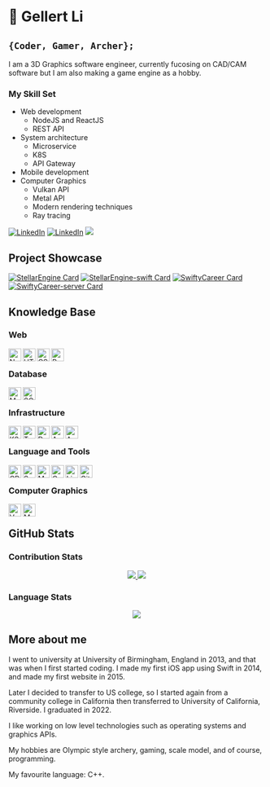 # :bow_and_arrow: Gellert Li

## `{Coder, Gamer, Archer};`

I am a 3D Graphics software engineer, currently fucosing on CAD/CAM software but I am also making a game engine as a hobby. 


### My Skill Set
* Web development
  * NodeJS and ReactJS
  * REST API
* System architecture
  * Microservice
  * K8S
  * API Gateway
* Mobile development
* Computer Graphics
  * Vulkan API
  * Metal API
  * Modern rendering techniques
  * Ray tracing

[![LinkedIn](https://img.shields.io/badge/-LinkedIn-0A66C2?logo=linkedin&logoColor=white&style=flat)](https://www.linkedin.com/in/gellert-li-458679a5/)
[![LinkedIn](https://img.shields.io/badge/-Instagram-E4405F?logo=instagram&logoColor=white&style=flat)](https://www.instagram.com/gellertli/)
![](https://komarev.com/ghpvc/?username=gellert5225&style=flat)

## Project Showcase

[![StellarEngine Card](https://github-readme-stats-t5b2.vercel.app/api/pin/?username=gellert5225&repo=stellarengine&theme=nord)](https://github.com/Gellert5225/StellarEngine)
[![StellarEngine-swift Card](https://github-readme-stats-t5b2.vercel.app/api/pin/?username=gellert5225&repo=stellarengine-swift&theme=nord)](https://github.com/Gellert5225/StellarEngine-Swift)
[![SwiftyCareer Card](https://github-readme-stats-t5b2.vercel.app/api/pin/?username=gellert5225&repo=swiftycareer&theme=nord)](https://github.com/Gellert5225/SwiftyCareer)
[![SwiftyCareer-server Card](https://github-readme-stats-t5b2.vercel.app/api/pin/?username=gellert5225&repo=swiftycareer-web&theme=nord)](https://github.com/Gellert5225/swiftycareer-web)

## Knowledge Base

### Web

<img align="left" alt="Node" height="25px" src="https://img.shields.io/badge/-NodeJS-3b4252?logo=node.js&logoColor=white&style=flat"/>
<img align="left" alt="HTML" height="25px" src="https://img.shields.io/badge/-HTML-3b4252?logo=html5&logoColor=white&style=flat"/>
<img align="left" alt="CSS" height="25px" src="https://img.shields.io/badge/-CSS-3b4252?logo=css3&logoColor=white&style=flat"/>
<img align="left" alt="React" height="25px" src="https://img.shields.io/badge/-React-3b4252?logo=react&logoColor=white&style=flat"/>
<br/>

### Database

<img align="left" alt="Mongo" height="25px" src="https://img.shields.io/badge/-MongoDB-3b4252?logo=mongodb&logoColor=white&style=flat"/>
<img align="left" alt="SQL" height="25px" src="https://img.shields.io/badge/-MySQL-3b4252?logo=mysql&logoColor=white&style=flat"/>
<br/>

### Infrastructure

<img align="left" alt="K8S" height="25px" src="https://img.shields.io/badge/-Kubernetes-3b4252?logo=kubernetes&logoColor=white&style=flat"/>
<img align="left" alt="Terraform" height="25px" src="https://img.shields.io/badge/-Terraform-3b4252?logo=Terraform&logoColor=white&style=flat"/>
<img align="left" alt="Docker" height="25px" src="https://img.shields.io/badge/-Docker-3b4252?logo=Docker&logoColor=white&style=flat"/>
<img align="left" alt="AWS" height="25px" src="https://img.shields.io/badge/-AWS-3b4252?logo=amazon-aws&logoColor=white&style=flat"/>
<img align="left" alt="AWS" height="25px" src="https://img.shields.io/badge/-Nginx-3b4252?logo=nginx&logoColor=white&style=flat"/>
<br/>

### Language and Tools

<img align="left" alt="CPP" height="25px" src="https://img.shields.io/badge/-C++-3b4252?logo=c%2B%2B&logoColor=white&style=flat"/>
<img align="left" alt="Swift" height="25px" src="https://img.shields.io/badge/-Swift-3b4252?logo=swift&logoColor=white&style=flat"/>
<img align="left" alt="Make" height="25px" src="https://img.shields.io/badge/-Makefile-3b4252?logo=gnu&logoColor=white&style=flat"/>
<img align="left" alt="CMake" height="25px" src="https://img.shields.io/badge/-CMake-3b4252?logo=cmake&logoColor=white&style=flat"/>
<img align="left" alt="Linux" height="25px" src="https://img.shields.io/badge/-Linux-3b4252?logo=linux&logoColor=white&style=flat"/>
<img align="left" alt="Git" height="25px" src="https://img.shields.io/badge/-Git-3b4252?logo=git&logoColor=white&style=flat"/>
<br/>

### Computer Graphics

<img align="left" alt="Vulkan" height="25px" src="https://img.shields.io/badge/-Vulkan-3b4252?logo=vulkan&logoColor=white&style=flat"/>
<img align="left" alt="Metal" height="25px" src="https://img.shields.io/badge/-Metal-3b4252?&style=flat"/>

<br/>

## GitHub Stats

### Contribution Stats

<p align="center">
  <a href="#">
    <img src="https://github-readme-stats-t5b2.vercel.app/api?username=gellert5225&show_icons=true&theme=nord&count_private=true"/>
    <img src="http://github-readme-streak-stats.herokuapp.com?user=gellert5225&theme=nord"/>
  </a>
</p>

### Language Stats

<p align="center">
  <a href="#">
    <img src="https://github-readme-stats-t5b2.vercel.app/api/top-langs/?username=gellert5225&theme=nord&langs_count=5"/>
  </a>
</p>

## More about me

I went to university at University of Birmingham, England in 2013, and that was when I first started coding. I made my first iOS app using Swift in 2014, and made my first website in 2015. 

Later I decided to transfer to US college, so I started again from a community college in California then transferred to University of California, Riverside. I graduated in 2022. 

I like working on low level technologies such as operating systems and graphics APIs. 

My hobbies are Olympic style archery, gaming, scale model, and of course, programming. 

My favourite language: C++.
